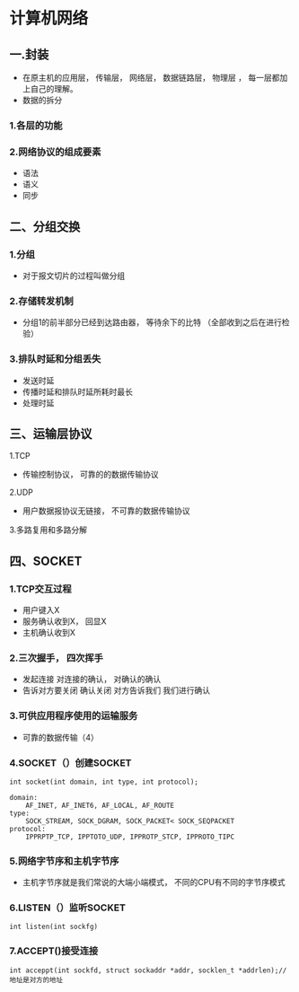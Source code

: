 #  计算机网络

##  一.封装

* 在原主机的应用层， 传输层， 网络层， 数据链路层， 物理层 ， 每一层都加上自己的理解。
* 数据的拆分

###  1.各层的功能

###  2.网络协议的组成要素

* 语法
* 语义
* 同步

##  二、分组交换

###  1.分组

* 对于报文切片的过程叫做分组

###  2.存储转发机制

* 分组1的前半部分已经到达路由器， 等待余下的比特 （全部收到之后在进行检验）

###  3.排队时延和分组丢失

* 发送时延
* 传播时延和排队时延所耗时最长
* 处理时延

##  三、运输层协议

1.TCP

* 传输控制协议， 可靠的的数据传输协议

2.UDP

* 用户数据报协议无链接， 不可靠的数据传输协议

3.多路复用和多路分解

##  四、SOCKET

###  1.TCP交互过程

* 用户键入X
* 服务确认收到X， 回显X
* 主机确认收到X

###  2.三次握手， 四次挥手

* 发起连接 对连接的确认， 对确认的确认
* 告诉对方要关闭 确认关闭 对方告诉我们 我们进行确认

###  3.可供应用程序使用的运输服务

* 可靠的数据传输（4）

###  4.SOCKET（）创建SOCKET

~~~
int socket(int domain, int type, int protocol);

domain:
	AF_INET, AF_INET6, AF_LOCAL, AF_ROUTE
type:
	SOCK_STREAM, SOCK_DGRAM, SOCK_PACKET< SOCK_SEQPACKET
protocol:
	IPPRPTP_TCP, IPPTOTO_UDP, IPPROTP_STCP, IPPROTO_TIPC
~~~

###  5.网络字节序和主机字节序

* 主机字节序就是我们常说的大端小端模式， 不同的CPU有不同的字节序模式

###  6.LISTEN（）监听SOCKET

~~~
int listen(int sockfg)
~~~

###  7.ACCEPT()接受连接

~~~
int acceppt(int sockfd, struct sockaddr *addr, socklen_t *addrlen);//地址是对方的地址
~~~





























